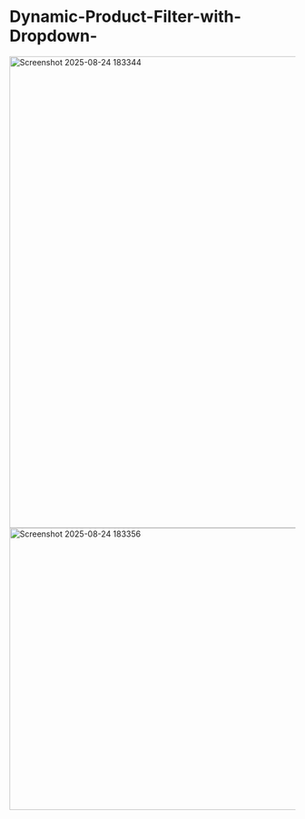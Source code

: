 # Dynamic-Product-Filter-with-Dropdown-
<img width="1134" height="831" alt="Screenshot 2025-08-24 183344" src="https://github.com/user-attachments/assets/e497015b-452a-4802-a7a2-c24dab08da02" />
<img width="798" height="497" alt="Screenshot 2025-08-24 183356" src="https://github.com/user-attachments/assets/1bb52284-362f-428a-8058-9997bbc1d5cd" />
